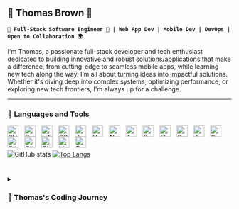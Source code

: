 ## 👋 Thomas Brown 🚀

**`🔧 Full-Stack Software Engineer 🚀 | Web App Dev | Mobile Dev | DevOps | Open to Collaboration 🌍`**

I'm Thomas, a passionate full-stack developer and tech enthusiast dedicated to building innovative and robust solutions/applications that make a difference, from cutting-edge to seamless mobile apps, while learning new tech along the way. I’m all about turning ideas into impactful solutions. Whether it's diving deep into complex systems, optimizing performance, or exploring new tech frontiers, I'm always up for a challenge.

---

### 🧰 Languages and Tools

<img align="left" alt="PHP" width="25px" style="padding-right:10px;" src="https://cdn.jsdelivr.net/gh/devicons/devicon@latest/icons/php/php-original.svg"/>
<img align="left" alt="Python" width="25px" style="padding-right:10px;" src="https://cdn.jsdelivr.net/gh/devicons/devicon/icons/python/python-plain.svg" />
<img align="left" alt="HTML" width="25px" style="padding-right:10px;" src="https://cdn.jsdelivr.net/gh/devicons/devicon/icons/html5/html5-plain.svg" />
<img align="left" alt="CSS" width="25px" style="padding-right:10px;" src="https://cdn.jsdelivr.net/gh/devicons/devicon/icons/css3/css3-plain.svg" />
<img align="left" alt="JavaScript" width="25px" style="padding-right:10px;" src="https://cdn.jsdelivr.net/gh/devicons/devicon/icons/javascript/javascript-plain.svg" />
<img align="left" alt="Vuejs" width="25px" style="padding-right:10px;" src="https://cdn.jsdelivr.net/gh/devicons/devicon@latest/icons/vuejs/vuejs-original-wordmark.svg" />
<img align="left" alt="NodeJS" width="25px" style="padding-right:10px;" src="https://cdn.jsdelivr.net/gh/devicons/devicon/icons/nodejs/nodejs-original.svg" />
<img align="left" alt="TypeScript" width="25px" style="padding-right:10px;" src="https://cdn.jsdelivr.net/gh/devicons/devicon/icons/typescript/typescript-plain.svg" />
<img align="left" alt="React" width="25px" style="padding-right:10px;" src="https://cdn.jsdelivr.net/gh/devicons/devicon/icons/react/react-original.svg" />
<img align="left" alt="Flutter" width="25px" style="padding-right:10px;" src="https://cdn.jsdelivr.net/gh/devicons/devicon@latest/icons/flutter/flutter-original.svg" />
<img align="left" alt="C++" width="25px" style="padding-right:10px;" src="https://cdn.jsdelivr.net/gh/devicons/devicon/icons/cplusplus/cplusplus-line.svg" />
<img align="left" alt="Java" width="25px" style="padding-right:10px;" src="https://cdn.jsdelivr.net/gh/devicons/devicon/icons/java/java-original.svg"/>
<img align="left" alt="Spring" width="25px" style="padding-right:10px;" src="https://cdn.jsdelivr.net/gh/devicons/devicon/icons/spring/spring-original.svg" />
<img align="left" alt="GitHub" width="25px" style="padding-right:10px;" src="https://cdn.jsdelivr.net/gh/devicons/devicon/icons/github/github-original.svg" />
<img align="left" alt="GitHubActions" width="25px" style="padding-right:10px;" src="https://cdn.jsdelivr.net/gh/devicons/devicon@latest/icons/githubactions/githubactions-original.svg" />
<img align="left" alt="Git" width="25px" style="padding-right:10px;" src="https://cdn.jsdelivr.net/gh/devicons/devicon/icons/git/git-original.svg" />
<img align="left" alt="Linux" width="25px" style="padding-right:10px;" src="https://cdn.jsdelivr.net/gh/devicons/devicon/icons/linux/linux-original.svg" />
<img align="left" alt="Bash" width="25px" style="padding-right:10px;" src="https://cdn.jsdelivr.net/gh/devicons/devicon/icons/bash/bash-original.svg" />
<br />

#

![GitHub stats](https://github-readme-stats.vercel.app/api?username=TBJr&show_icons=true) [![Top Langs](https://github-readme-stats.vercel.app/api/top-langs/?username=TBJr)](https://github.com/anuraghazra/github-readme-stats)
<br />

# 

<details>
  <summary><h3>🚀 Thomas's Coding Journey</h3></summary>

  My journey into the world of coding began with a deep curiosity about how the digital tools and applications we use daily are built. This curiosity quickly turned into a passion, driving me to explore the depths of programming and software development.

#### 🌱 The Early Days
I started with the basics—HTML, CSS, and JavaScript—building simple web pages and interactive elements. These foundational skills gave me a solid understanding of how the web works and sparked my interest in creating more complex, dynamic applications.

#### 🛠️ Diving into Backend Development
As my skills grew, I gravitated towards backend development, where I found my true calling. I delved into PHP and Laravel, mastering the art of building scalable and secure applications. Laravel, with its elegant syntax and robust features, became my go-to framework for developing everything from small projects to large-scale systems.

#### 📱 Expanding into Mobile Development
I was not one to rest on my laurels, so I expanded my expertise into mobile development. Learning Flutter and React Native opened up a new world of possibilities, allowing me to create seamless, cross-platform mobile applications. Whether it’s building a feature-rich financial app or a sleek educational tool, I strive to deliver top-notch user experiences.

#### 🌐 Embracing DevOps
Understanding that development doesn’t stop at coding, I embraced DevOps practices to streamline and automate the deployment process. GitHub Actions, Docker, and cloud platforms like Cloudways and GoDaddy became integral tools in my workflow, enabling me to deliver applications efficiently and reliably.

#### 🌟 Current Focus
Today, I’m focused on pushing the boundaries of what’s possible with technology. My projects, like the EMIS system for educational management and the Pay Money app for financial transactions, reflect my commitment to creating solutions that address real-world challenges.

#### 🚀 Looking Forward
As I continue to evolve as a developer, I’m excited to explore new technologies and contribute to innovative projects. I believe in the power of collaboration and am always open to working with like-minded individuals who share my passion for technology and innovation.

</details>

